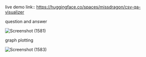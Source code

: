 live demo link:: https://huggingface.co/spaces/missdragon/csv-qa-visualizer






question and answer






![Screenshot (1581)](https://github.com/user-attachments/assets/0c7e7454-b66f-486f-9608-dd75b8ecec62)





graph plotting





![Screenshot (1583)](https://github.com/user-attachments/assets/c3552c56-eeff-4b08-93b9-131a2017b250)



